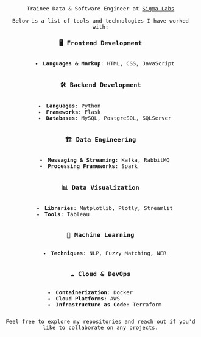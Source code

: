 <p align="center">
  <samp>
    Trainee Data & Software Engineer at
    <a href="https://www.sigmalabs.co.uk/">Sigma Labs</a>
    <br><br>
    Below is a list of tools and technologies I have worked with:
    <br>
  </samp>
</p>

<div align="center">
  <samp>
  
### 🖥️ Frontend Development
<ul style="list-style-position: inside; text-align: left; display: inline-block;">
  <li><strong>Languages & Markup</strong>: HTML, CSS, JavaScript</li>
</ul>

### 🛠️ Backend Development
<ul style="list-style-position: inside; text-align: left; display: inline-block;">
  <li><strong>Languages</strong>: Python</li>
  <li><strong>Frameworks</strong>: Flask</li>
  <li><strong>Databases</strong>: MySQL, PostgreSQL, SQLServer</li>
</ul>

### 🏗️ Data Engineering
<ul style="list-style-position: inside; text-align: left; display: inline-block;">
  <li><strong>Messaging & Streaming</strong>: Kafka, RabbitMQ</li>
  <li><strong>Processing Frameworks</strong>: Spark</li>
</ul>

### 📊 Data Visualization
<ul style="list-style-position: inside; text-align: left; display: inline-block;">
  <li><strong>Libraries</strong>: Matplotlib, Plotly, Streamlit</li>
  <li><strong>Tools</strong>: Tableau</li>
</ul>

### 🤖 Machine Learning
<ul style="list-style-position: inside; text-align: left; display: inline-block;">
  <li><strong>Techniques</strong>: NLP, Fuzzy Matching, NER</li>
</ul>

### ☁️ Cloud & DevOps
<ul style="list-style-position: inside; text-align: left; display: inline-block;">
  <li><strong>Containerization</strong>: Docker</li>
  <li><strong>Cloud Platforms</strong>: AWS</li>
  <li><strong>Infrastructure as Code</strong>: Terraform</li>
</ul>

  </samp>
</div>

<p align="center">
  <samp>
    Feel free to explore my repositories and reach out if you'd like to collaborate on any projects.
  </samp>
</p>

